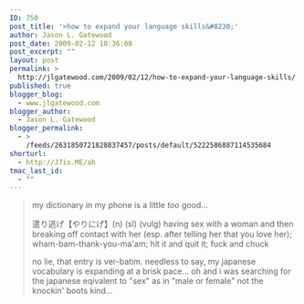 ```yaml
---
ID: 750
post_title: '>how to expand your language skills&#8230;'
author: Jason L. Gatewood
post_date: 2009-02-12 10:36:00
post_excerpt: ""
layout: post
permalink: >
  http://jlgatewood.com/2009/02/12/how-to-expand-your-language-skills/
published: true
blogger_blog:
  - www.jlgatewood.com
blogger_author:
  - Jason L. Gatewood
blogger_permalink:
  - >
    /feeds/2631850721828837457/posts/default/5222586887114535684
shorturl:
  - http://J7is.ME/ah
tmac_last_id:
  - ""
---
```

>my dictionary in my phone is a little *too* good...<p>遣り逃げ【やりにげ】(n) (sl) (vulg) having sex with a woman and then breaking off contact with her (esp. after telling her that you love her); wham-bam-thank-you-ma&#39;am; hit it and quit it; fuck and chuck</p><p>no lie, that entry is ver-batim.  needless to say, my japanese vocabulary is expanding at a brisk pace... oh and i was searching for the japanese eqivalent to "sex" as in "male or female" not the knockin&#39; boots kind...</p>